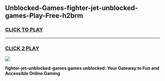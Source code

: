 
## Unblocked-Games-fighter-jet-unblocked-games-Play-Free-h2brm
<h3>
<a href="https://premium76.site?title=fighter-jet-unblocked-games&ref=10A">CLICK TO PLAY</a></h3>
<hr>

<h3>
<a href="https://premium76.site?title=fighter-jet-unblocked-games&ref=10A">CLICK 2 PLAY</a>
  
</h3>

<a href="https://premium76.site?title=fighter-jet-unblocked-games&ref=10A"><img src="https://clearcache.store/games.png"></a>


**fighter-jet-unblocked-games games unblocked: Your Gateway to Fun and Accessible Online Gaming**
